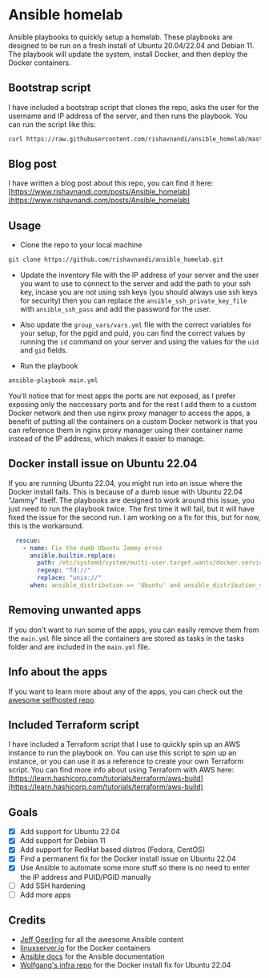 # Ansible homelab

Ansible playbooks to quickly setup a homelab. These playbooks are designed to be run on a fresh install of Ubuntu 20.04/22.04 and Debian 11.
The playbook will update the system, install Docker, and then deploy the Docker containers.

## Bootstrap script

I have included a bootstrap script that clones the repo, asks the user for the username and IP address of the server, and then runs the playbook. You can run the script like this:

```bash
curl https://raw.githubusercontent.com/rishavnandi/ansible_homelab/master/bootstrap.sh -o bootstrap.sh && bash bootstrap.sh
```

## Blog post

I have written a blog post about this repo, you can find it here: [https://www.rishavnandi.com/posts/Ansible_homelab](https://www.rishavnandi.com/posts/Ansible_homelab)

## Usage

- Clone the repo to your local machine

```bash
git clone https://github.com/rishavnandi/ansible_homelab.git
```

- Update the inventory file with the IP address of your server and the user you want to use to connect to the server and add the path to your ssh key, incase you are not using ssh keys (you should always use ssh keys for security) then you can replace the `ansible_ssh_private_key_file` with `ansible_ssh_pass` and add the password for the user. 

- Also update the `group_vars/vars.yml` file with the correct variables for your setup, for the pgid and puid, you can find the correct values by running the `id` command on your server and using the values for the `uid` and `gid` fields.

- Run the playbook

```bash
ansible-playbook main.yml
```

You'll notice that for most apps the ports are not exposed, as I prefer exposing only the neccessary ports and for the rest I add them to a custom Docker network and then use nginx proxy manager to access the apps, a benefit of putting all the containers on a custom Docker network is that you can reference them in nginx proxy manager using their container name instead of the IP address, which makes it easier to manage.

## Docker install issue on Ubuntu 22.04

If you are running Ubuntu 22.04, you might run into an issue where the Docker install fails. This is because of a dumb issue with Ubuntu 22.04 "Jammy" itself. The playbooks are designed to work around this issue, you just need to run the playbook twice. The first time it will fail, but it will have fixed the issue for the second run. I am working on a fix for this, but for now, this is the workaround.

```yaml
  rescue:
    - name: Fix the dumb Ubuntu Jammy error
      ansible.builtin.replace:
        path: /etc/systemd/system/multi-user.target.wants/docker.service
        regexp: "fd://"
        replace: "unix://"
      when: ansible_distribution == 'Ubuntu' and ansible_distribution_version is version('22.04', '>=')
```

## Removing unwanted apps

If you don't want to run some of the apps, you can easily remove them from the `main.yml` file since all the containers are stored as tasks in the tasks folder and are included in the `main.yml` file.

## Info about the apps

If you want to learn more about any of the apps, you can check out the [awesome selfhosted repo](https://github.com/awesome-selfhosted/awesome-selfhosted).

## Included Terraform script

I have included a Terraform script that I use to quickly spin up an AWS instance to run the playbook on. You can use this script to spin up an instance, or you can use it as a reference to create your own Terraform script.
You can find more info about using Terraform with AWS here: [https://learn.hashicorp.com/tutorials/terraform/aws-build](https://learn.hashicorp.com/tutorials/terraform/aws-build)

## Goals

- [x] Add support for Ubuntu 22.04
- [x] Add support for Debian 11
- [x] Add support for RedHat based distros (Fedora, CentOS)
- [x] Find a permanent fix for the Docker install issue on Ubuntu 22.04
- [x] Use Ansible to automate some more stuff so there is no need to enter the IP address and PUID/PGID manually
- [ ] Add SSH hardening
- [ ] Add more apps

## Credits

- [Jeff Geerling](https://www.jeffgeerling.com/) for all the awesome Ansible content
- [linuxserver.io](https://linuxserver.io/) for the Docker containers
- [Ansible docs](https://docs.ansible.com/ansible/latest/) for the Ansible documentation
- [Wolfgang's infra repo](https://github.com/notthebee/infra) for the Docker install fix for Ubuntu 22.04
